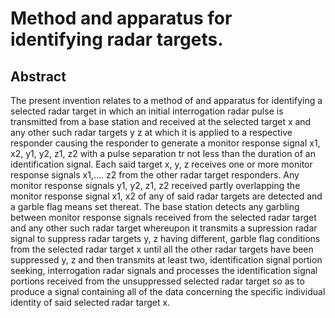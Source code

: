 # Method and apparatus for identifying radar targets.

## Abstract
The present invention relates to a method of and apparatus for identifying a selected radar target in which an initial interrogation radar pulse is transmitted from a base station and received at the selected target x and any other such radar targets y z at which it is applied to a respective responder causing the responder to generate a monitor response signal x1, x2, y1, y2, z1, z2 with a pulse separation tr not less than the duration of an identification signal. Each said target x, y, z receives one or more monitor response signals x1,.... z2 from the other radar target responders. Any monitor response signals y1, y2, z1, z2 received partly overlapping the monitor response signal x1, x2 of any of said radar targets are detected and a garble flag means set thereat. The base station detects any garbling between monitor response signals received from the selected radar target and any other such radar target whereupon it transmits a supression radar signal to suppress radar targets y, z having different, garble flag conditions from the selected radar target x until all the other radar targets have been suppressed y, z and then transmits at least two, identification signal portion seeking, interrogation radar signals and processes the identification signal portions received from the unsuppressed selected radar target so as to produce a signal containing all of the data concerning the specific individual identity of said selected radar target x.